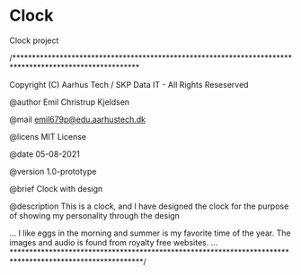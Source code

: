 # Clock

Clock project

/********************************************************************************************************

Copyright (C) Aarhus Tech / SKP Data IT - All Rights Reseserved

@author Emil Christrup Kjeldsen

@mail emil679p@edu.aarhustech.dk

@licens MIT License

@date 05-08-2021

@version 1.0-prototype

@brief Clock with design

@description This is a clock, and I have designed the clock for the purpose of showing my personality through the design

... I like eggs in the morning and summer is my favorite time of the year. The images and audio is found from royalty free websites. ... *********************************************************************************************************/
